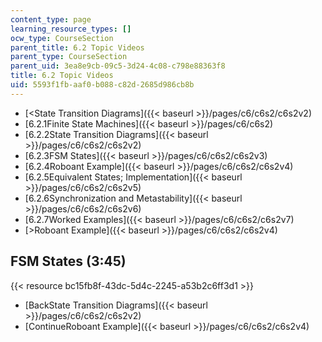 ```yaml
---
content_type: page
learning_resource_types: []
ocw_type: CourseSection
parent_title: 6.2 Topic Videos
parent_type: CourseSection
parent_uid: 3ea8e9cb-09c5-3d24-4c08-c798e88363f8
title: 6.2 Topic Videos
uid: 5593f1fb-aaf0-b088-c82d-2685d986cb8b
---
```


*   [\<State Transition Diagrams]({{< baseurl >}}/pages/c6/c6s2/c6s2v2)
*   [6.2.1Finite State Machines]({{< baseurl >}}/pages/c6/c6s2)
*   [6.2.2State Transition Diagrams]({{< baseurl >}}/pages/c6/c6s2/c6s2v2)
*   [6.2.3FSM States]({{< baseurl >}}/pages/c6/c6s2/c6s2v3)
*   [6.2.4Roboant Example]({{< baseurl >}}/pages/c6/c6s2/c6s2v4)
*   [6.2.5Equivalent States; Implementation]({{< baseurl >}}/pages/c6/c6s2/c6s2v5)
*   [6.2.6Synchronization and Metastability]({{< baseurl >}}/pages/c6/c6s2/c6s2v6)
*   [6.2.7Worked Examples]({{< baseurl >}}/pages/c6/c6s2/c6s2v7)
*   [\>Roboant Example]({{< baseurl >}}/pages/c6/c6s2/c6s2v4)

FSM States (3:45)
-----------------

{{< resource bc15fb8f-43dc-5d4c-2245-a53b2c6ff3d1 >}}

*   [BackState Transition Diagrams]({{< baseurl >}}/pages/c6/c6s2/c6s2v2)
*   [ContinueRoboant Example]({{< baseurl >}}/pages/c6/c6s2/c6s2v4)